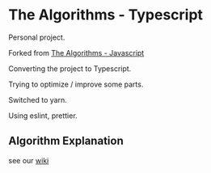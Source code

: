 # The Algorithms - Typescript

Personal project.

Forked from [The Algorithms - Javascript](https://github.com/TheAlgorithms/Javascript)

Converting the project to Typescript.

Trying to optimize / improve some parts.

Switched to yarn.

Using eslint, prettier.


## Algorithm Explanation

see our [wiki](https://github.com/TheAlgorithms/Javascript/wiki)
